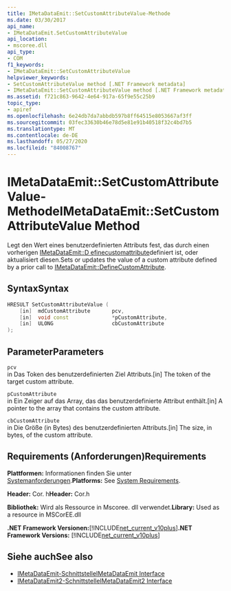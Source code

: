 ```yaml
---
title: IMetaDataEmit::SetCustomAttributeValue-Methode
ms.date: 03/30/2017
api_name:
- IMetaDataEmit.SetCustomAttributeValue
api_location:
- mscoree.dll
api_type:
- COM
f1_keywords:
- IMetaDataEmit::SetCustomAttributeValue
helpviewer_keywords:
- SetCustomAttributeValue method [.NET Framework metadata]
- IMetaDataEmit::SetCustomAttributeValue method [.NET Framework metadata]
ms.assetid: f721c863-9642-4e64-917a-65f9e55c25b9
topic_type:
- apiref
ms.openlocfilehash: 6e24db7da7abbdb597b8ff64515e8053667af3ff
ms.sourcegitcommit: 03fec33630b46e78d5e81e91b40518f32c4bd7b5
ms.translationtype: MT
ms.contentlocale: de-DE
ms.lasthandoff: 05/27/2020
ms.locfileid: "84008767"
---
```

# <a name="imetadataemitsetcustomattributevalue-method"></a><span data-ttu-id="0b791-102">IMetaDataEmit::SetCustomAttributeValue-Methode</span><span class="sxs-lookup"><span data-stu-id="0b791-102">IMetaDataEmit::SetCustomAttributeValue Method</span></span>
<span data-ttu-id="0b791-103">Legt den Wert eines benutzerdefinierten Attributs fest, das durch einen vorherigen [IMetaDataEmit::D efinecustomattribute](imetadataemit-definecustomattribute-method.md)definiert ist, oder aktualisiert diesen.</span><span class="sxs-lookup"><span data-stu-id="0b791-103">Sets or updates the value of a custom attribute defined by a prior call to [IMetaDataEmit::DefineCustomAttribute](imetadataemit-definecustomattribute-method.md).</span></span>  
  
## <a name="syntax"></a><span data-ttu-id="0b791-104">Syntax</span><span class="sxs-lookup"><span data-stu-id="0b791-104">Syntax</span></span>  
  
```cpp  
HRESULT SetCustomAttributeValue (
    [in]  mdCustomAttribute       pcv,
    [in]  void const              *pCustomAttribute,
    [in]  ULONG                   cbCustomAttribute
);  
```  
  
## <a name="parameters"></a><span data-ttu-id="0b791-105">Parameter</span><span class="sxs-lookup"><span data-stu-id="0b791-105">Parameters</span></span>  
 `pcv`  
 <span data-ttu-id="0b791-106">in Das Token des benutzerdefinierten Ziel Attributs.</span><span class="sxs-lookup"><span data-stu-id="0b791-106">[in] The token of the target custom attribute.</span></span>  
  
 `pCustomAttribute`  
 <span data-ttu-id="0b791-107">in Ein Zeiger auf das Array, das das benutzerdefinierte Attribut enthält.</span><span class="sxs-lookup"><span data-stu-id="0b791-107">[in] A pointer to the array that contains the custom attribute.</span></span>  
  
 `cbCustomAttribute`  
 <span data-ttu-id="0b791-108">in Die Größe (in Bytes) des benutzerdefinierten Attributs.</span><span class="sxs-lookup"><span data-stu-id="0b791-108">[in] The size, in bytes, of the custom attribute.</span></span>  
  
## <a name="requirements"></a><span data-ttu-id="0b791-109">Requirements (Anforderungen)</span><span class="sxs-lookup"><span data-stu-id="0b791-109">Requirements</span></span>  
 <span data-ttu-id="0b791-110">**Plattformen:** Informationen finden Sie unter [Systemanforderungen](../../get-started/system-requirements.md).</span><span class="sxs-lookup"><span data-stu-id="0b791-110">**Platforms:** See [System Requirements](../../get-started/system-requirements.md).</span></span>  
  
 <span data-ttu-id="0b791-111">**Header:** Cor. h</span><span class="sxs-lookup"><span data-stu-id="0b791-111">**Header:** Cor.h</span></span>  
  
 <span data-ttu-id="0b791-112">**Bibliothek:** Wird als Ressource in Mscoree. dll verwendet.</span><span class="sxs-lookup"><span data-stu-id="0b791-112">**Library:** Used as a resource in MSCorEE.dll</span></span>  
  
 <span data-ttu-id="0b791-113">**.NET Framework Versionen:**[!INCLUDE[net_current_v10plus](../../../../includes/net-current-v10plus-md.md)]</span><span class="sxs-lookup"><span data-stu-id="0b791-113">**.NET Framework Versions:** [!INCLUDE[net_current_v10plus](../../../../includes/net-current-v10plus-md.md)]</span></span>  
  
## <a name="see-also"></a><span data-ttu-id="0b791-114">Siehe auch</span><span class="sxs-lookup"><span data-stu-id="0b791-114">See also</span></span>

- [<span data-ttu-id="0b791-115">IMetaDataEmit-Schnittstelle</span><span class="sxs-lookup"><span data-stu-id="0b791-115">IMetaDataEmit Interface</span></span>](imetadataemit-interface.md)
- [<span data-ttu-id="0b791-116">IMetaDataEmit2-Schnittstelle</span><span class="sxs-lookup"><span data-stu-id="0b791-116">IMetaDataEmit2 Interface</span></span>](imetadataemit2-interface.md)

